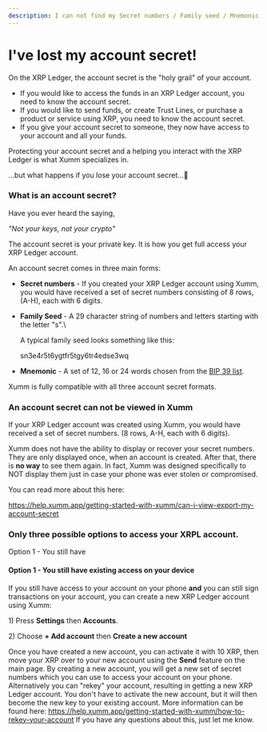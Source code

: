 ```yaml
---
description: I can not find my Secret numbers / Family seed / Mnemonic
---
```


# I've lost my account secret!

On the XRP Ledger, the account secret is the "holy grail" of your account.&#x20;

* If you would like to access the funds in an XRP Ledger account, you need to know the account secret.
* If you would like to send funds, or create Trust Lines, or purchase a product or service using XRP, you need to know the account secret.
* If you give your account secret to someone, they now have access to your account and all your funds.

Protecting your account secret and a helping you interact with the XRP Ledger is what Xumm specializes in.&#x20;

...but what happens if you lose your account secret...🤔

### What is an account secret?

Have you ever heard the saying,&#x20;

_"Not your keys, not your crypto"_

The account secret is your private key. It is how you get full access your XRP Ledger account.

An account secret comes in three main forms:

* **Secret numbers** - If you created your XRP Ledger account using Xumm, you would have received a set of secret numbers consisting of 8 rows, (A-H), each with 6 digits.&#x20;
*   **Family Seed** - A 29 character string of numbers and letters starting with the letter "s".\


    A typical family seed looks something like this:

    &#x20;          sn3e4r5t6ygtfr5tgy6tr4edse3wq
* **Mnemonic** - A set of 12, 16 or 24 words chosen from the [BIP 39 list](https://github.com/bitcoin/bips/blob/master/bip-0039/english.txt).

Xumm is fully compatible with all three account secret formats.

### An account secret can not be viewed in Xumm

If your XRP Ledger account was created using Xumm, you would have received a set of secret numbers. (8 rows, A-H, each with 6 digits).

Xumm does not have the ability to display or recover your secret numbers. They are only displayed once, when an account is created. After that, there is **no way** to see them again. In fact, Xumm was designed specifically to NOT display them just in case your phone was ever stolen or compromised.

You can read more about this here:

https://help.xumm.app/getting-started-with-xumm/can-i-view-export-my-account-secret

### Only three possible options to access your XRPL account.

Option 1 - You still have&#x20;

#### Option 1 - You still have existing access on your device

If you still have access to your account on your phone **and** you can still sign transactions on your account, you can create a new XRP Ledger account using Xumm:

1\) Press **Settings** then **Accounts**.

2\) Choose **+ Add account** then **Create a new account**

Once you have created a new account, you can activate it with 10 XRP, then move your XRP over to your new account using the **Send** feature on the main page. By creating a new account, you will get a new set of secret numbers which you can use to access your account on your phone. Alternatively you can "rekey" your account, resulting in getting a new XRP Ledger account. You don't have to activate the new account, but it will then become the new key to your existing account. More information can be found here: https://help.xumm.app/getting-started-with-xumm/how-to-rekey-your-account If you have any questions about this, just let me know.
